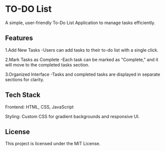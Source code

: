# TO-DO List
A simple, user-friendly To-Do List Application to manage tasks efficiently.

## Features
1.Add New Tasks
-Users can add tasks to their to-do list with a single click.

2.Mark Tasks as Complete
-Each task can be marked as "Complete," and it will move to the completed tasks section.

3.Organized Interface
-Tasks and completed tasks are displayed in separate sections for clarity.
## Tech Stack
Frontend: HTML, CSS, JavaScript

Styling: Custom CSS for gradient backgrounds and responsive UI.

## License
This project is licensed under the MIT License.
